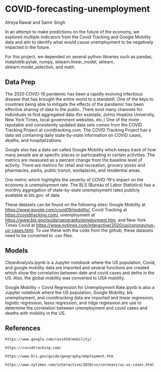 # COVID-forecasting-unemployment

Atreya Rawat and Samir Singh

In an attempt to make predictions on the future of the economy, we explored multiple indicators from the Covid Tracking and Google Mobility data and aim to identify what would cause unemployment to be negatively impacted in the future.

For this project, we depended on several python libraries such as pandas, matplotlib.pylab, numpy, sklearn.linear_model, sklearn, sklearn.model_selection, and math.

## Data Prep

The 2020 COVID-19 pandemic has been a rapidly evolving infectious disease that has brought the entire world to a standstill. One of the keys to countries being able to mitigate the effects of the pandemic has been effective sharing of data to the public. There exist many channels for individuals to find aggregated data (for example, Johns Hopkins University, New York Times, local government websites, etc.) One of the more reputable and consistently updated data sets comes from the COVID Tracking Project at covidtracking.com. The COVID Tracking Project has a data set containing daily state-by-state information on COVID cases, deaths, and hospitalizations.

Google also has a data set called Google Mobility which keeps track of how many people are at specific places or participating in certain activities. The metrics are measured as a percent change from the baseline level of activity. There are metrics for retail and recreation, grocery stores and pharmacies, parks, public transit, workplaces, and residential areas.

One metric which highlights the severity of COVID-19's impact on the economy is unemployment rate. The BLS (Bureau of Labor Statistics) has a monthly aggregation of state-by-state unemployment rates publicly available at bls.gov. 
of data

These datasets can be found on the following sites: Google Mobility at https://www.google.com/covid19/mobility/, Covid Tracking at https://covidtracking.com/, unemployment at https://www.bls.gov/guide/geography/employment.htm, and New York Times Covid at https://www.nytimes.com/interactive/2020/us/coronavirus-us-cases.html. To use these with the code from the github, these datasets need to be converted to .csv files.

## Models

CleanAnalysis.ipynb is a Jupyter notebook where the US population, Covid, and google mobility data are imported and several functions are created which show the correlation between date and covid cases and deths in the US. Also, the global mobility was converted to USA mobility.

Google Mobility + Covid Regression for Unemployment Rate.ipynb is also a Jupyter notebook where the US population, Google Mobility, bls unemployment, and covidtracking data are imported and linear regression, logistic regression, lasso regression, and ridge regression are use to determine the correlation between unemployment and covid cases and deaths with mobility in the US.  

## References

`https://www.google.com/covid19/mobility/`

`https://covidtracking.com/`

`https://www.bls.gov/guide/geography/employment.htm`

`https://www.nytimes.com/interactive/2020/us/coronavirus-us-cases.html`



